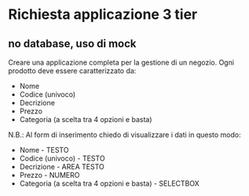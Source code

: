 # Richiesta applicazione 3 tier
## no database, uso di mock

Creare una applicazione completa per la gestione di un negozio.
Ogni prodotto deve essere caratterizzato da:
- Nome
- Codice (univoco)
- Decrizione
- Prezzo
- Categoria (a scelta tra 4 opzioni e basta)

N.B.: Al form di inserimento chiedo di visualizzare i dati in questo modo:
- Nome - TESTO
- Codice (univoco) - TESTO
- Decrizione - AREA TESTO
- Prezzo - NUMERO
- Categoria (a scelta tra 4 opzioni e basta) - SELECTBOX